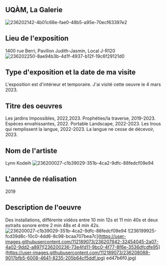## UQÀM, La Galerie ##

![236202142-4b01c68e-fae0-48b5-a95e-70ecf63397e2](https://user-images.githubusercontent.com/112189073/236202788-f6386819-1d18-4e8f-a2eb-e317c4dd6636.jpg)

## Lieu de l'exposition ##
1400 rue Berri, Pavillon Judith-Jasmin, Local J-R120
![236202250-8ae94b3b-4d1f-4937-b12f-19c6f29121d0](https://user-images.githubusercontent.com/112189073/236203348-a17556df-9921-451d-b72e-206be7015fea.jpg)

## Type d'exposition et la date de ma visite ##
L'exposition est d'intérieur et temporaire. J'ai visité cette oeuvre le 4 mars 2023.

## Titre des oeuvres ##
Les jardins Impossibles, 2022,2023. Prophéties/la traverse, 2019-2023. Espèces envahissantes, 2022. Portable Landscape, 2022-2023. Les trous qui remplissent la langue, 2022-2023. La langue ne cesse de décevoir, 2023.

## Nom de l'artiste ##

Lynn Kodeih
![236200027-c1b39029-351b-4ca2-9dfc-88fedcf09e94](https://user-images.githubusercontent.com/112189073/236206205-dca49ea6-39f6-44fc-b299-ba3110985f81.jpg)

## L'année de réalisation ##

2019

## Description de l'oeuvre ##

Des installations, différente vidéos entre 10 min 12s et 11 min 40s et deux extraits sonore entre 2 min 48s et 4 min 42s.
![236200027-c1b39029-351b-4ca2-9dfc-88fedcf09e94](https://user-images.githubusercontent.com/112189073/236207862-d7222f5b-70fa-4455-a9ff-31ad57072db9.jpg)
![236199925-fcd39d8c-10c0-4dd6-8c98-bcaa707bea7c](https://user-images.githubusercontent.com/112189073/236207942-32454045-2a07-4a02-9dd2-a897![236200236-73e4fd11-9bc0-4f77-8f6e-3536dfcdfe95](https://user-images.githubusercontent.com/112189073/236208088-9017bfb5-6008-4641-8235-205b64cf5ddf.jpg)
ed47b6f0.jpg)



